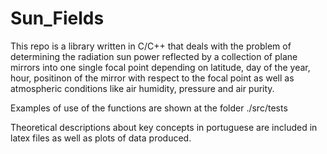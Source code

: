 # Sun_Fields

This repo is a library written in C/C++ that deals with the problem of determining the radiation sun power reflected by a collection of plane mirrors into one single focal point depending on latitude, day of the year, hour, positinon of the mirror with respect to the focal point as well as atmospheric conditions like air humidity, pressure and air purity.

Examples of use of the functions are shown at the folder ./src/tests

Theoretical descriptions about key concepts in portuguese are included in latex files as well as plots of data produced.
